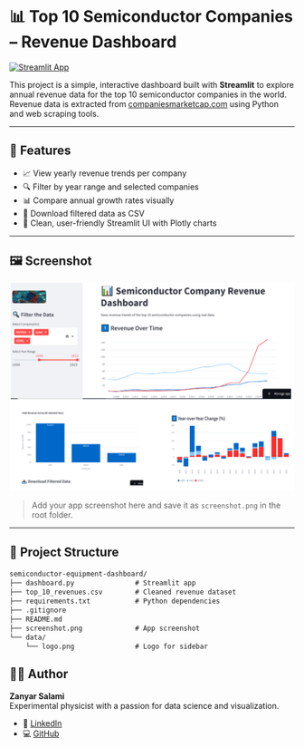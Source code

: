 # 📊 Top 10 Semiconductor Companies – Revenue Dashboard

[![Streamlit App](https://img.shields.io/badge/View%20Live%20App-Streamlit-brightgreen?logo=streamlit)](https://dashboard-semiconductor-revenue.streamlit.app/)

This project is a simple, interactive dashboard built with **Streamlit** to explore annual revenue data for the top 10 semiconductor companies in the world.  
Revenue data is extracted from [companiesmarketcap.com](https://companiesmarketcap.com/) using Python and web scraping tools.

---

## 🚀 Features

- 📈 View yearly revenue trends per company
- 🔍 Filter by year range and selected companies
- 📊 Compare annual growth rates visually
- 💾 Download filtered data as CSV
- 🧼 Clean, user-friendly Streamlit UI with Plotly charts

---

## 🖼️ Screenshot

![App Screenshot](screenshots/Screenshot.PNG)  
> Add your app screenshot here and save it as `screenshot.png` in the root folder.

---

## 📁 Project Structure

```text
semiconductor-equipment-dashboard/
├── dashboard.py               # Streamlit app
├── top_10_revenues.csv        # Cleaned revenue dataset
├── requirements.txt           # Python dependencies
├── .gitignore
├── README.md
├── screenshot.png             # App screenshot
└── data/
    └── logo.png               # Logo for sidebar
```
## 👨‍💻 Author

**Zanyar Salami**  
Experimental physicist with a passion for data science and visualization.

- 🔗 [LinkedIn](https://www.linkedin.com/in/zanyar-salami-5707b581/)
- 💻 [GitHub](https://github.com/Zanyarsalami)
